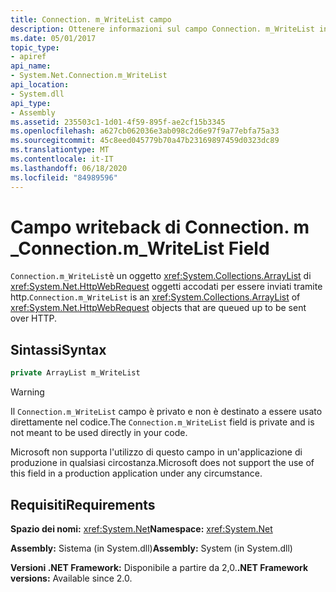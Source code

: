 ```yaml
---
title: Connection. m_WriteList campo
description: Ottenere informazioni sul campo Connection. m_WriteList in .NET. Questo campo ArrayList include oggetti HttpWebRequest accodati per essere inviati tramite HTTP.
ms.date: 05/01/2017
topic_type:
- apiref
api_name:
- System.Net.Connection.m_WriteList
api_location:
- System.dll
api_type:
- Assembly
ms.assetid: 235503c1-1d01-4f59-895f-ae2cf15b3345
ms.openlocfilehash: a627cb062036e3ab098c2d6e97f9a77ebfa75a33
ms.sourcegitcommit: 45c8eed045779b70a47b23169897459d0323dc89
ms.translationtype: MT
ms.contentlocale: it-IT
ms.lasthandoff: 06/18/2020
ms.locfileid: "84989596"
---
```

# <a name="connectionm_writelist-field"></a><span data-ttu-id="26329-104">Campo writeback di Connection. m \_</span><span class="sxs-lookup"><span data-stu-id="26329-104">Connection.m\_WriteList Field</span></span>

<span data-ttu-id="26329-105">`Connection.m_WriteList`è un oggetto <xref:System.Collections.ArrayList> di <xref:System.Net.HttpWebRequest> oggetti accodati per essere inviati tramite http.</span><span class="sxs-lookup"><span data-stu-id="26329-105">`Connection.m_WriteList` is an <xref:System.Collections.ArrayList> of <xref:System.Net.HttpWebRequest> objects that are queued up to be sent over HTTP.</span></span>

## <a name="syntax"></a><span data-ttu-id="26329-106">Sintassi</span><span class="sxs-lookup"><span data-stu-id="26329-106">Syntax</span></span>
  
```csharp  
private ArrayList m_WriteList
```

> [!WARNING]
> <span data-ttu-id="26329-107">Il `Connection.m_WriteList` campo è privato e non è destinato a essere usato direttamente nel codice.</span><span class="sxs-lookup"><span data-stu-id="26329-107">The `Connection.m_WriteList` field is private and is not meant to be used directly in your code.</span></span>
>
> <span data-ttu-id="26329-108">Microsoft non supporta l'utilizzo di questo campo in un'applicazione di produzione in qualsiasi circostanza.</span><span class="sxs-lookup"><span data-stu-id="26329-108">Microsoft does not support the use of this field in a production application under any circumstance.</span></span>

## <a name="requirements"></a><span data-ttu-id="26329-109">Requisiti</span><span class="sxs-lookup"><span data-stu-id="26329-109">Requirements</span></span>

<span data-ttu-id="26329-110">**Spazio dei nomi:** <xref:System.Net></span><span class="sxs-lookup"><span data-stu-id="26329-110">**Namespace:** <xref:System.Net></span></span>

<span data-ttu-id="26329-111">**Assembly:** Sistema (in System.dll)</span><span class="sxs-lookup"><span data-stu-id="26329-111">**Assembly:** System (in System.dll)</span></span>

<span data-ttu-id="26329-112">**Versioni .NET Framework:** Disponibile a partire da 2,0.</span><span class="sxs-lookup"><span data-stu-id="26329-112">**.NET Framework versions:** Available since 2.0.</span></span>
